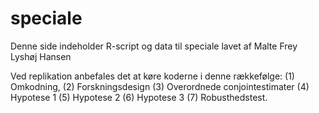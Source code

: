 # speciale
Denne side indeholder R-script og data til speciale lavet af Malte Frey Lyshøj Hansen

Ved replikation anbefales det at køre koderne i denne rækkefølge: (1) Omkodning, (2) Forskningsdesign (3) Overordnede conjointestimater (4) Hypotese 1 (5) Hypotese 2 (6) Hypotese 3 (7) Robusthedstest.
